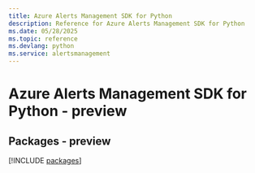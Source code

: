 ```yaml
---
title: Azure Alerts Management SDK for Python
description: Reference for Azure Alerts Management SDK for Python
ms.date: 05/28/2025
ms.topic: reference
ms.devlang: python
ms.service: alertsmanagement
---
```

# Azure Alerts Management SDK for Python - preview
## Packages - preview
[!INCLUDE [packages](alerts-management-index.md)]